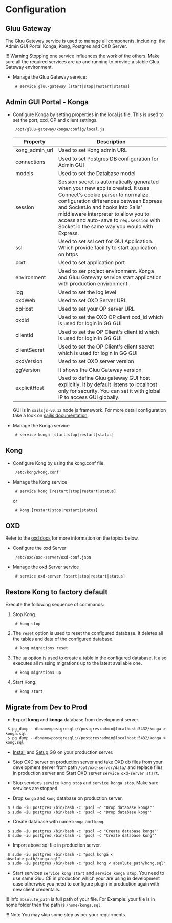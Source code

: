 # Configuration

## Gluu Gateway

The Gluu Gateway service is used to manage all components, including: the Admin GUI Portal Konga, Kong, Postgres and OXD Server.

!!! Warning 
    Stopping one service influences the work of the others. Make sure all the required services are up and running to provide a stable Gluu Gateway environment. 

* Manage the Gluu Gateway service:

    ```
     # service gluu-gateway [start|stop|restart|status]
    ```

## Admin GUI Portal - Konga

* Configure Konga by setting properties in the local.js file. This is used to set the port, oxd, OP and client settings.

    ```
     /opt/gluu-gateway/konga/config/local.js
    ```

    |Property|Description|
    |--------|-----------|
    |kong_admin_url|Used to set Kong admin URL|
    |connections|Used to set Postgres DB configuration for Admin GUI|
    |models|Used to set the Database model|
    |session|Session secret is automatically generated when your new app is created. It uses Connect's cookie parser to normalize configuration differences between Express and Socket.io and hooks into Sails' middleware interpreter to allow you to access and auto-save to `req.session` with Socket.io the same way you would with Express.|
    |ssl|Used to set ssl cert for GUI Application. Which provide facility to start application on https|
    |port|Used to set application port|
    |environment|Used to ser project environment. Konga and Gluu Gateway service start application with production environment.|
    |log|Used to set the log level|
    |oxdWeb|Used to set OXD Server URL|
    |opHost|Used to set your OP server URL|
    |oxdId|Used to set the OXD OP client oxd_id which is used for login in GG GUI|
    |clientId|Used to set the OP Client's client id which is used for login in GG GUI|
    |clientSecret|Used to set the OP Client's client secret which is used for login in GG GUI|
    |oxdVersion|Used to set OXD server version|
    |ggVersion|It shows the Gluu Gateway version|
    |explicitHost|Used to define Gluu gateway GUI host explicitly. It by default listens to localhost only for security. You can set it with global IP to access GUI globally.|

    GUI is in `sailsjs-v0.12` node js framework. For more detail configuration take a look on [sailjs documentation](https://0.12.sailsjs.com/documentation/reference/configuration).

* Manage the Konga service

    ```
     # service konga [start|stop|restart|status]
    ```

## Kong

* Configure Kong by using the kong.conf file.

    ```
     /etc/kong/kong.conf
    ```

* Manage the Kong service

    ```
     # service kong [restart|stop|restart|status]
    ```

    or 

    ```
     # kong [restart|stop|restart|status]
    ```

## OXD

Refer to the [oxd docs](https://gluu.org/docs/oxd/) for more information on the topics below. 

* Configure the oxd Server

    ```
     /etc/oxd/oxd-server/oxd-conf.json
    ```

* Manage the oxd Server service

    ```
     # service oxd-server [start|stop|restart|status]
    ```

## Restore Kong to factory default

Execute the following sequence of commands:

1. Stop Kong.

    ```
     # kong stop
    ```

1. The `reset` option is used to reset the configured database. It deletes all the tables and data of the configured database.

    ```
     # kong migrations reset
    ```

1. The `up` option is used to create a table in the configured database. It also executes all missing migrations up to the latest available one.

    ```
     # kong migrations up
    ```

1. Start Kong.

    ```
     # kong start
    ```

## Migrate from Dev to Prod 

- Export **kong** and **konga** database from development server.

```
 $ pg_dump --dbname=postgresql://postgres:admin@localhost:5432/konga > konga.sql
 $ pg_dump --dbname=postgresql://postgres:admin@localhost:5432/konga > kong.sql
```

- [Install](./installation) and [Setup](./installation/#run-the-setup-script) GG on your production server.

- Stop OXD server on production server and take OXD db files from your development server from path `/opt/oxd-server/data/` and replace files in production server and Start OXD server `service oxd-server start`.

- Stop services `service kong stop` and `service konga stop`. Make sure services are stopped.

- Drop `konga` and `kong` database on production server.

```
 $ sudo -iu postgres /bin/bash -c 'psql -c "Drop database konga"'
 $ sudo -iu postgres /bin/bash -c 'psql -c "Drop database kong"'
```

- Create database with name `konga` and `kong`.

```
 $ sudo -iu postgres /bin/bash -c 'psql -c "Create database konga"'
 $ sudo -iu postgres /bin/bash -c 'psql -c "Create database kong"'
```

- Import above sql file in production server.

```
 $ sudo -iu postgres /bin/bash -c "psql konga < absolute_path/konga.sql"
 $ sudo -iu postgres /bin/bash -c "psql kong < absolute_path/kong.sql"
```

- Start services `service kong start` and `service konga stop`. You need to use same Gluu CE in production which your are using in development case otherwise you need to configure plugin in production again with new client credentails.

!!! Info
    `absolute_path` is full path of your file. For Example: your file is in home folder then the path is `/home/konga.sql`.

!!! Note
    You may skip some step as per your requirments.
